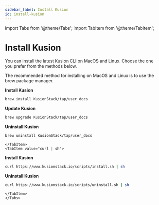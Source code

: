 ```yaml
---
sidebar_label: Install Kusion
id: install-kusion
---
```


import Tabs from '@theme/Tabs';
import TabItem from '@theme/TabItem';

# Install Kusion

You can install the latest Kusion CLI on MacOS and Linux. Choose the one you prefer from the methods below.

<Tabs>
<TabItem value="Homebrew" >

The recommended method for installing on MacOS and Linux is to use the brew package manager.

**Install Kusion**

```bash
brew install KusionStack/tap/user_docs
```

**Update Kusion**

```bash
brew upgrade KusionStack/tap/user_docs
```

**Uninstall Kusion**

```bash
brew uninstall KusionStack/tap/user_docs
```

```mdx-code-block
</TabItem>
<TabItem value="curl | sh">
```

**Install Kusion**

```bash
curl https://www.kusionstack.io/scripts/install.sh | sh
```

**Uninstall Kusion**

```bash
curl https://www.kusionstack.io/scripts/uninstall.sh | sh
```

```mdx-code-block
</TabItem>
</Tabs>
```
